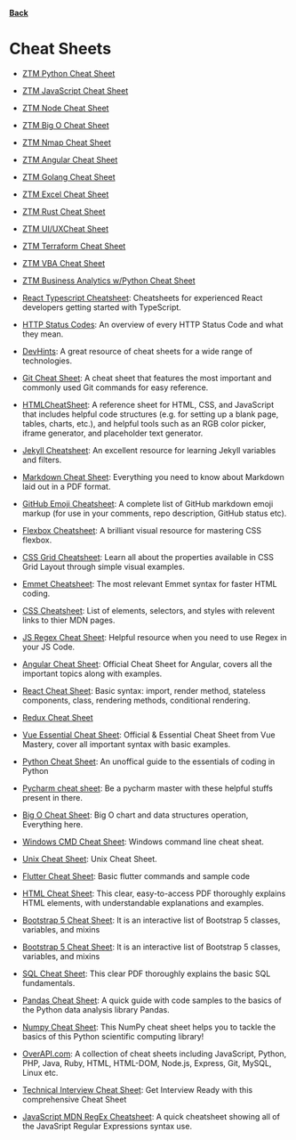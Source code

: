 **[Back](/README.md/)**

# Cheat Sheets

- [ZTM Python Cheat Sheet](https://zerotomastery.io/cheatsheets/python-cheat-sheet)
- [ZTM JavaScript Cheat Sheet](https://zerotomastery.io/cheatsheets/javascript-cheatsheet-the-advanced-concepts)
- [ZTM Node Cheat Sheet](https://zerotomastery.io/cheatsheets/node-js-cheat-sheet/)
- [ZTM Big O Cheat Sheet](https://zerotomastery.io/cheatsheets/big-o-cheat-sheet)
- [ZTM Nmap Cheat Sheet](https://zerotomastery.io/cheatsheets/nmap-cheat-sheet)
- [ZTM Angular Cheat Sheet](https://zerotomastery.io/cheatsheets/angular-cheat-sheet)
- [ZTM Golang Cheat Sheet](https://zerotomastery.io/cheatsheets/golang-cheat-sheet)
- [ZTM Excel Cheat Sheet](https://zerotomastery.io/cheatsheets/excel-cheat-sheet/)
- [ZTM Rust Cheat Sheet](https://zerotomastery.io/cheatsheets/rust-cheat-sheet/)
- [ZTM UI/UXCheat Sheet](https://zerotomastery.io/cheatsheets/ui-ux-design-cheat-sheet/)
- [ZTM Terraform Cheat Sheet](https://zerotomastery.io/cheatsheets/terraform-cheat-sheet/)
- [ZTM VBA Cheat Sheet](https://zerotomastery.io/cheatsheets/vba-cheat-sheet/)
- [ZTM Business Analytics w/Python Cheat Sheet](https://zerotomastery.io/cheatsheets/business-analytics-cheat-sheet/)

- [React Typescript Cheatsheet](https://react-typescript-cheatsheet.netlify.app/): Cheatsheets for experienced React developers getting started with TypeScript.

- [HTTP Status Codes](https://www.abstractapi.com/http-status-codes): An overview of every HTTP Status Code and what they mean.

- [DevHints](https://devhints.io/): A great resource of cheat sheets for a wide range of technologies.

- [Git Cheat Sheet](https://education.github.com/git-cheat-sheet-education.pdf): A cheat sheet that features the most important and commonly used Git commands for easy reference.

- [HTMLCheatSheet](https://htmlcheatsheet.com/): A reference sheet for HTML, CSS, and JavaScript that includes helpful code structures (e.g. for setting up a blank page, tables, charts, etc.), and helpful tools such as an RGB color picker, iframe generator, and placeholder text generator.

- [Jekyll Cheatsheet](https://learn.cloudcannon.com/jekyll-cheat-sheet/): An excellent resource for learning Jekyll variables and filters.

- [Markdown Cheat Sheet](https://guides.github.com/pdfs/markdown-cheatsheet-online.pdf): Everything you need to know about Markdown laid out in a PDF format.

- [GitHub Emoji Cheatsheet](https://gist.github.com/rxaviers/7360908): A complete list of GitHub markdown emoji markup (for use in your comments, repo description, GitHub status etc).

- [Flexbox Cheatsheet](https://darekkay.com/dev/flexbox-cheatsheet.html): A brilliant visual resource for mastering CSS flexbox.

- [CSS Grid Cheatsheet](http://grid.malven.co): Learn all about the properties available in CSS Grid Layout through simple visual examples.

- [Emmet Cheatsheet](https://docs.emmet.io/cheat-sheet/): The most relevant Emmet syntax for faster HTML coding.

- [CSS Cheatsheet](http://overapi.com/css): List of elements, selectors, and styles with relevent links to thier MDN pages.

- [JS Regex Cheat Sheet](https://devinduct.com/cheatsheet/10/regex): Helpful resource when you need to use Regex in your JS Code.

- [Angular Cheat Sheet](https://angular.io/guide/cheatsheet): Official Cheat Sheet for Angular, covers all the important topics along with examples.

- [React Cheat Sheet](https://ihatetomatoes.net/wp-content/uploads/2017/01/react-cheat-sheet.pdf): Basic syntax: import, render method, stateless components, class, rendering methods, conditional rendering.

- [Redux Cheat Sheet](https://devhints.io/redux)

- [Vue Essential Cheat Sheet](https://www.vuemastery.com/pdf/Vue-Essentials-Cheat-Sheet.pdf): Official & Essential Cheat Sheet from Vue Mastery, cover all important syntax with basic examples.

- [Python Cheat Sheet](https://www.codeconquest.com/wp-content/uploads/Python-Cheat-Sheet-by-CodeConquestDOTcom.jpg): An unoffical guide to the essentials of coding in Python

- [Pycharm cheat sheet](https://www.pngkey.com/maxpic/u2e6w7q8r5w7q8o0/): Be a pycharm master with these helpful stuffs present in there.

- [Big O Cheat Sheet](http://biercoff.com/content/images/2016/07/Screenshot-2016-07-15-16-16-10.png): Big O chart and data structures operation, Everything here.

- [Windows CMD Cheat Sheet](https://www.sans.org/security-resources/sec560/windows_command_line_sheet_v1.pdf): Windows command line cheat sheat.

- [Unix Cheat Sheet](http://www.mathcs.emory.edu/~valerie/courses/fall10/155/resources/unix_cheatsheet.html): Unix Cheat Sheet.

- [Flutter Cheat Sheet](https://howtodothisinflutter.com/): Basic flutter commands and sample code

- [HTML Cheat Sheet](https://html.com/wp-content/uploads/html-cheat-sheet.pdf): This clear, easy-to-access PDF thoroughly explains HTML elements, with understandable explanations and examples.
- [Bootstrap 5 Cheat Sheet](https://bootstrap-cheatsheet.themeselection.com/): It is an interactive list of Bootstrap 5 classes, variables, and mixins

- [Bootstrap 5 Cheat Sheet](https://bootstrap-cheatsheet.themeselection.com/): It is an interactive list of Bootstrap 5 classes, variables, and mixins

- [SQL Cheat Sheet](https://www.sqltutorial.org/wp-content/uploads/2016/04/SQL-cheat-sheet.pdf): This clear PDF thoroughly explains the basic SQL fundamentals.

- [Pandas Cheat Sheet](http://datacamp-community-prod.s3.amazonaws.com/f04456d7-8e61-482f-9cc9-da6f7f25fc9b): A quick guide with code samples to the basics of the Python data analysis library Pandas.

- [Numpy Cheat Sheet](http://datacamp-community-prod.s3.amazonaws.com/da466534-51fe-4c6d-b0cb-154f4782eb54): This NumPy cheat sheet helps you to tackle the basics of this Python scientific computing library!

- [OverAPI.com](https://overapi.com/): A collection of cheat sheets including JavaScript, Python, PHP, Java, Ruby, HTML, HTML-DOM, Node.js, Express, Git, MySQL, Linux etc.

- [Technical Interview Cheat Sheet](https://www.interviewbit.com/technical-interview-questions/): Get Interview Ready with this comprehensive Cheat Sheet

- [JavaScript MDN RegEx Cheatsheet](https://developer.mozilla.org/en-US/docs/Web/JavaScript/Guide/Regular_Expressions/Cheatsheet): A quick cheatsheet showing all of the JavaSript Regular Expressions syntax use.
